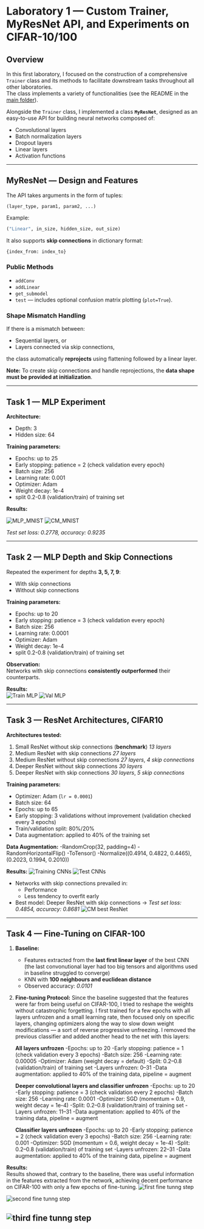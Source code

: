 # Laboratory 1 — Custom Trainer, MyResNet API, and Experiments on CIFAR-10/100

## Overview

In this first laboratory, I focused on the construction of a comprehensive `Trainer` class and its methods to facilitate downstream tasks throughout all other laboratories.  
The class implements a variety of functionalities (see the README in the [main folder](../README.md)).

Alongside the `Trainer` class, I implemented a class **`MyResNet`**, designed as an easy-to-use API for building neural networks composed of:

- Convolutional layers  
- Batch normalization layers  
- Dropout layers  
- Linear layers  
- Activation functions  

---

## MyResNet — Design and Features

The API takes arguments in the form of tuples:

```
(layer_type, param1, param2, ...)
```
Example:  
```python
("Linear", in_size, hidden_size, out_size)
```

It also supports **skip connections** in dictionary format:
```python
{index_from: index_to}
```

### Public Methods
- `addConv`
- `addLinear`
- `get_submodel`
- `test` — includes optional confusion matrix plotting (`plot=True`).

### Shape Mismatch Handling
If there is a mismatch between:
- Sequential layers, or
- Layers connected via skip connections,  

the class automatically **reprojects** using flattening followed by a linear layer.

**Note:** To create skip connections and handle reprojections, the **data shape must be provided at initialization**.

---

## Task 1 — MLP Experiment

**Architecture:**  
- Depth: 3  
- Hidden size: 64  

**Training parameters:**  
- Epochs: up to 25  
- Early stopping: patience = 2 (check validation every epoch)  
- Batch size: 256  
- Learning rate: 0.001  
- Optimizer: Adam  
- Weight decay: 1e-4
- split 0.2-0.8 (validation/train) of training set

**Results:**  

![MLP_MNIST](../images/LAB1/trianingMLP-MNIST.png "Losses and accs MLP MNIST")
![CM_MNIST](../images/LAB1/cmlMLP-MNIST.png "CM MLP MNIST")

*Test set loss: 0.2778, accuracy: 0.9235*

---

## Task 2 — MLP Depth and Skip Connections

Repeated the experiment for depths **3, 5, 7, 9**:

- With skip connections  
- Without skip connections  

**Training parameters:**  
- Epochs: up to 20  
- Early stopping: patience = 3 (check validation every epoch)  
- Batch size: 256  
- Learning rate: 0.0001  
- Optimizer: Adam  
- Weight decay: 1e-4
- split 0.2-0.8 (validation/train) of training set 

**Observation:**  
Networks with skip connections **consistently outperformed** their counterparts.

**Results:**  
![Train MLP](../images/LAB1/various_depth_trainMLP.png "Losses and accs MLP various depths")
![Val MLP](../images/LAB1/various_depth_valMLP.png "Losses and accs MLP various depths")

---

## Task 3 — ResNet Architectures, CIFAR10

**Architectures tested:**
1. Small ResNet without skip connections (**benchmark**) *13 layers*
2. Medium ResNet with skip connections *27 layers*
3. Medium ResNet without skip connections *27 layers*, *4 skip connections*
4. Deeper ResNet without skip connections *30 layers*
5. Deeper ResNet with skip connections *30 layers*, *5 skip connections*

**Training parameters:**
- Optimizer: Adam (`lr = 0.0001`)
- Batch size: 64
- Epochs: up to 65
- Early stopping: 3 validations without improvement (validation checked every 3 epochs)
- Train/validation split: 80%/20%
- Data augmentation: applied to 40% of the training set

**Data Augmentation:**
-RandomCrop(32, padding=4)
-RandomHorizontalFlip()
-ToTensor()
-Normalize((0.4914, 0.4822, 0.4465), (0.2023, 0.1994, 0.2010))

**Results:**
![Training CNNs](../images/LAB1/training_CNNs.png "Training CNNs")
![Test CNNs](../images/LAB1/hist_CNNs.png "Test CNNs")
- Networks with skip connections prevailed in:
  - Performance
  - Less tendency to overfit early  
- Best model: Deeper ResNet with skip connections → *Test set loss: 0.4854, accuracy: 0.8681*
![CM best ResNet](../images/LAB1/cm_best_net.png "CM best CNN")

---

## Task 4 — Fine-Tuning on CIFAR-100

1. **Baseline:**  
   - Features extracted from the **last first linear layer** of the best CNN (the last convonutional layer had too big tensors and algorithms used in baseline struggled to converge)
   - KNN with **100 neighbours and euclidean distance**  
   - Observed accuracy: *0.0101*  

2. **Fine-tuning Protocol:**
   Since the baseline suggested that the features were far from being useful on CIFAR-100, I tried to reshape the weights without catastrophic forgetting. I first trained for a few epochs with all layers
   unfrozen and a small learning rate, then focused only on specific layers, changing optimizers along the way to slow down weight modifications — a sort of reverse progressive unfreezing.
   I removed the previous classifier and added another head to the net with this layers:  

   **All layers unfrozen**
   -Epochs: up to 20
   -Early stopping: patience = 1 (check validation every 3 epochs)
   -Batch size: 256
   -Learning rate: 0.00005
   -Optimizer: Adam (weight decay = default)
   -Split: 0.2–0.8 (validation/train) of training set
   -Layers unfrozen: 0–31
   -Data augmentation: applied to 40% of the training data, pipeline = augment

   **Deeper convolutional layers and classifier unfrozen**
   -Epochs: up to 20
   -Early stopping: patience = 3 (check validation every 2 epochs)
   -Batch size: 256
   -Learning rate: 0.0001
   -Optimizer: SGD (momentum = 0.9, weight decay = 1e-4)
   -Split: 0.2–0.8 (validation/train) of training set
   -Layers unfrozen: 11–31
   -Data augmentation: applied to 40% of the training data, pipeline = augment

   **Classifier layers unfrozen**
   -Epochs: up to 20
   -Early stopping: patience = 2 (check validation every 3 epochs)
   -Batch size: 256
   -Learning rate: 0.001
   -Optimizer: SGD (momentum = 0.6, weight decay = 1e-4)
   -Split: 0.2–0.8 (validation/train) of training set
   -Layers unfrozen: 22–31
   -Data augmentation: applied to 40% of the training data, pipeline = augment

**Results:**  
Results showed that, contrary to the baseline, there was useful information in the features extracted from the network, achieving decent performance on CIFAR-100 with only a few epochs of fine-tuning.
![first fine tunng step](../images/LAB1/curves_fisrst_finetuning_step.png "first step")

![second fine tunng step](../images/LAB1/finetuning_step2.png "second step")

![third fine tunng step](../images/LAB1/finetuning_step3.png "third step")
---


